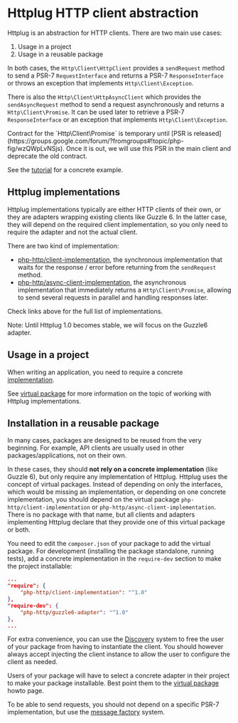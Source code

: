 # Httplug HTTP client abstraction

Httplug is an abstraction for HTTP clients. There are two main use cases:

1. Usage in a project
2. Usage in a reusable package

In both cases, the `Http\Client\HttpClient` provides a `sendRequest` method to send a PSR-7 `RequestInterface` and returns a PSR-7 `ResponseInterface`
or throws an exception that implements `Http\Client\Exception`.

There is also the `Http\Client\HttpAsyncClient` which provides the `sendAsyncRequest` method to send a request asynchronously and returns a `Http\Client\Promise`.
It can be used later to retrieve a PSR-7 `ResponseInterface` or an exception that implements `Http\Client\Exception`.


<p class="text-warning">
    Contract for the `Http\Client\Promise` is temporary until [PSR is released](https://groups.google.com/forum/?fromgroups#!topic/php-fig/wzQWpLvNSjs).
    Once it is out, we will use this PSR in the main client and deprecate the old contract.
</p>

See the [tutorial](tutorial.md) for a concrete example.

## Httplug implementations

Httplug implementations typically are either HTTP clients of their own, or they are adapters wrapping existing clients like Guzzle 6.
In the latter case, they will depend on the required client implementation, so you only need to require the adapter and not the actual client.

There are two kind of implementation:

 - [php-http/client-implementation](https://packagist.org/providers/php-http/client-implementation), the synchronous implementation that waits for the response / error before returning from the `sendRequest` method.
 - [php-http/async-client-implementation](https://packagist.org/providers/php-http/async-client-implementation), the asynchronous implementation that immediately returns a `Http\Client\Promise`, allowing to send several requests in parallel and handling responses later.

Check links above for the full list of implementations.

Note: Until Httplug 1.0 becomes stable, we will focus on the Guzzle6 adapter.

## Usage in a project

When writing an application, you need to require a concrete [implementation](https://packagist.org/providers/php-http/client-implementation).

See [virtual package](virtual-package.md) for more information on the topic of working with Httplug implementations.


## Installation in a reusable package

In many cases, packages are designed to be reused from the very beginning. For example, API clients are usually used in other packages/applications, not on their own.

In these cases, they should **not rely on a concrete implementation** (like Guzzle 6), but only require any implementation of Httplug.
Httplug uses the concept of virtual packages. Instead of depending on only the interfaces, which would be missing an implementation,
or depending on one concrete implementation, you should depend on the virtual package `php-http/client-implementation` or `php-http/async-client-implementation`.
There is no package with that name, but all clients and adapters implementing Httplug declare that they provide one of this virtual package or both.

You need to edit the `composer.json` of your package to add the virtual package. For development (installing the package standalone, running tests), add a concrete implementation in the `require-dev` section to make the project installable:

``` json
...
"require": {
    "php-http/client-implementation": "^1.0"
},
"require-dev": {
    "php-http/guzzle6-adapter": "^1.0"
},
...
```

For extra convenience, you can use the [Discovery](discovery.md) system to free the user of your package from having to instantiate the client. You should however always accept injecting the client instance to allow the user to configure the client as needed.

Users of your package will have to select a concrete adapter in their project to make your package installable. Best point them to the [virtual package](virtual-package.md) howto page.

To be able to send requests, you should not depend on a specific PSR-7 implementation, but use the [message factory](message-factory.md) system.
